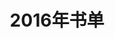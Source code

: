 ---
layout: book
title: 2016年书单
category: 阅读
keywords: 书单，2016
books:
    - title: 决战大数据
      status: 已读
      author: 车品觉
      publisher: 浙江人民出版社
      language: 中文
      link: https://book.douban.com/subject/25842420/
      cover: https://img3.doubanio.com/lpic/s27256104.jpg
      description:  一本讲思维的书，一本干货满满的书。
    - title: 看穿一切数字的统计学
      status: 已读
      author: 西内启/朱悦玮(译)
      publisher: 中信出版社
      language: 中文
      link: https://book.douban.com/subject/25717332/
      cover: https://img3.doubanio.com/lpic/s27099242.jpg
      description: 统计学的科普读物，介绍比较浅
    - title: 赤裸裸的统计学
      status: 已读
      author: 查尔斯·韦兰/曹槟(译)
      publisher: 中信出版社
      language: 中文
      link: https://book.douban.com/subject/25717380/
      cover: https://img3.doubanio.com/lpic/s27247262.jpg
      description: 介绍了统计学在生活以及商业中的一些应用，请用概率思维考虑事情
    - title: 异类
      status: 已读
      author: 马尔科姆·格拉德威尔/季丽娜(译)  
      publisher: 中信出版社
      language: 中文
      link: https://book.douban.com/subject/3688489/
      cover: https://img3.doubanio.com/lpic/s3806874.jpg
      description: 这本书就是一个异类，道理很简单，故事太拖沓。 
    - title: 追风筝的人
      status: 已读
      author: 卡勒德·胡赛尼/李继宏(译)
      publisher: 上海人民出版社
      language: 中文
      link: https://book.douban.com/subject/1770782/
      cover: https://img3.doubanio.com/lpic/s1727290.jpg
      description: 风筝代表着救赎，代表友情，亲情，责任，勇气 
    - title: 红楼梦
      status: 已读
      author: 曹雪芹(著)/高鹗(续) 
      publisher: 人民文学出版社
      language: 中文
      link: https://book.douban.com/subject/1007305/
      cover: https://img1.doubanio.com/lpic/s1070959.jpg
      description: 繁华一场南柯梦，功名到头皆是空 
    - title: 影响力
      status: 已读
      author:  （美） 罗伯特·西奥迪尼 
      publisher: 中国人民大学出版社
      language: 中文
      link: https://book.douban.com/subject/1786387/
      cover: https://img3.doubanio.com/lpic/s1657785.jpg
      description: 好书，无论什么职业都值得一看！ 
    - title: 活着就为改变世界
      status: 已读
      author: （美) 杰弗里·扬 / 威廉·西蒙 
      publisher: 中信出版社
      language: 中文
      link: https://book.douban.com/subject/4860552/
      cover: https://img3.doubanio.com/lpic/s4401811.jpg
      description: 觉得眼界又开阔了
    - title: 动物庄园
      status: 已读
      author: （英）乔治·奥威尔
      publisher: 上海人民出版社
      language: 中文
      link: https://book.douban.com/subject/1018136/
      cover: https://img3.doubanio.com/lpic/s1441954.jpg
      description: 很精彩    
    - title: 唐诗三百首
      status: 已读
      author: 蘅塘退士 / 陈婉俊 
      publisher: 中华书局
      language: 中文
      link: https://book.douban.com/subject/1013267/
      cover: https://img1.doubanio.com/lpic/s1008848.jpg
      description: 壮观如唐诗    
    - title: 1984
      status: 已读
      author: 【英】乔治·奥威尔  译 林东泰 
      publisher: 中国画报
      language: 中文
      link: http://book.douban.com/subject/6784663/
      cover: http://img3.doubanio.com/lpic/s6890938.jpg
      description: 需要反复看，经典之作
    - title: 雪国
      status: 已读
      author: 【日】川端康成 译 叶渭渠 / 唐月梅
      publisher: 南海出版公司
      language: 中文
      link: http://book.douban.com/subject/24736899/
      cover: http://img3.douban.com/lpic/s27018761.jpg
      description: 景色与人物情感刻画很细腻，但有些看不懂~
    - title: 古诗十九首与乐府诗选评
      status: 已读
      author: 曹旭
      publisher: 上海古籍出版社
      language: 中文
      link: http://book.douban.com/subject/10345332/
      cover: http://img3.doubanio.com/lpic/s8915587.jpg
      description: 南朝乐府诗很好，清丽婉转，自然质朴
    - title: 温柔的夜
      status: 已读
      author: 三毛
      publisher:  北京十月文艺出版社
      language: 中文
      link: http://book.douban.com/subject/3673672/
      cover: http://img3.douban.com/lpic/s3734480.jpg
      description: 三毛的的所遇记录
    - title: 三体全集
      status: 已读
      author: 刘慈欣
      publisher: 重庆出版社
      language: 中文
      link: http://book.douban.com/subject/6518605/
      cover: http://img3.doubanio.com/lpic/s28357056.jpg
      description: 科幻小说写得很震撼……
    - title: 岛上书店
      status: 已读
      author: 加布瑞埃拉·泽文
      publisher: 江苏凤凰文艺出版社
      language: 中文
      link: http://book.douban.com/subject/26340138/
      cover: http://img3.douban.com/lpic/s28049685.jpg
      description: 温暖的小说
    - title: 解忧杂货店
      status: 已读
      author: （日）东野圭吾 李盈春译
      publisher: 南海出版公司
      language: 中文
      link: https://book.douban.com/subject/25862578/
      cover: https://img1.doubanio.com/lpic/s27284878.jpg
      description: 有趣，有爱，我也想找浪矢杂货铺
    - title: 月光落在左手上
      status: 已读
      author: 余秀华
      publisher:  广西师范大学出版社
      language: 中文
      link: https://book.douban.com/subject/26309691/
      cover: https://img3.doubanio.com/lpic/s28000270.jpg
      description: 朴素的诗歌自有深刻！
    - title: 世界上有趣的事太多
      status: 已读
      author: 张佳玮
      publisher:  译林出版社
      language: 中文
      link: https://book.douban.com/subject/26578484/
      cover: https://img1.doubanio.com/lpic/s28265039.jpg
      description: 闲暇消遣佳品
    - title: 时间简史
      status: 已读
      author: 史蒂芬・霍金 
      publisher:   
      language: 中文
      link: https://book.douban.com/subject/1257217/
      cover: https://img3.doubanio.com/lpic/s9111416.jpg
      description: 看不懂，只记住了事物是倾向于无序状态
    - title: 乌合之众
      status: 在读
      author: (法)古斯塔夫.勒庞 （译）冯克利 
      publisher:  中央编译出版社
      language: 中文
      link: https://book.douban.com/subject/1012611/
      cover: https://img3.doubanio.com/lpic/s1988393.jpg
      description: 理解了很多社会现象
---